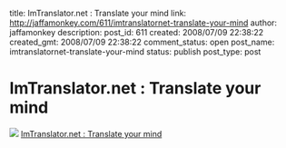 title: ImTranslator.net : Translate your mind
link: http://jaffamonkey.com/611/imtranslatornet-translate-your-mind
author: jaffamonkey
description: 
post_id: 611
created: 2008/07/09 22:38:22
created_gmt: 2008/07/09 22:38:22
comment_status: open
post_name: imtranslatornet-translate-your-mind
status: publish
post_type: post

# ImTranslator.net : Translate your mind

![](http://www.imtranslator.net/images/translator.gif) [ImTranslator.net : Translate your mind](http://www.imtranslator.net/)